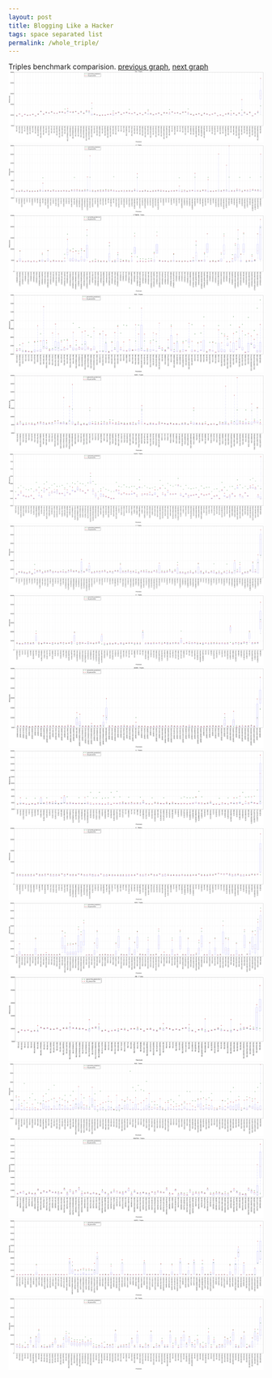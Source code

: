```yaml
---
layout: post
title: Blogging Like a Hacker
tags: space separated list
permalink: /whole_triple/
---
```


Triples benchmark comparision.
[previous graph](./whole_ZB/), [next graph](./whole_quadruple/)
<img src="./images/triple/AVL_box.png" alt="graph figure"><img src="./images/triple/A_box.png" alt="graph figure"><img src="./images/triple/CYPHERD_box.png" alt="graph figure"><img src="./images/triple/EGG_box.png" alt="graph figure"><img src="./images/triple/FACE_box.png" alt="graph figure"><img src="./images/triple/FLOYD_box.png" alt="graph figure"><img src="./images/triple/F_box.png" alt="graph figure"><img src="./images/triple/H_box.png" alt="graph figure"><img src="./images/triple/JSOND_box.png" alt="graph figure"><img src="./images/triple/K_box.png" alt="graph figure"><img src="./images/triple/O_box.png" alt="graph figure"><img src="./images/triple/PDFD_box.png" alt="graph figure"><img src="./images/triple/RB_box.png" alt="graph figure"><img src="./images/triple/ROD_box.png" alt="graph figure"><img src="./images/triple/SMATRIX_box.png" alt="graph figure"><img src="./images/triple/SORTD_box.png" alt="graph figure"><img src="./images/triple/ZB_box.png" alt="graph figure">